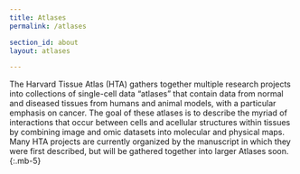 ```yaml
---
title: Atlases
permalink: /atlases

section_id: about
layout: atlases

---
```

The Harvard Tissue Atlas (HTA) gathers together multiple research projects into collections of single-cell data “atlases” that contain data from normal and diseased tissues from humans and animal models, with a particular emphasis on cancer. The goal of these atlases is to describe the myriad of interactions that occur between cells and acellular structures within tissues by combining image and omic datasets into molecular and physical maps. Many HTA projects are currently organized by the manuscript in which they were first described, but will be gathered together into larger Atlases soon.
{:.mb-5}
